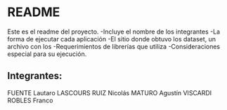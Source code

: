 # README
Este es el readme del proyecto.
-Incluye el nombre de los integrantes
-La forma de ejecutar cada aplicación
-El sitio donde obtuvo los dataset, un archivo con los
-Requerimientos de librerías que utiliza -Consideraciones especial para su ejecución.

## Integrantes:
FUENTE Lautaro 
LASCOURS RUIZ Nicolás
MATURO Agustín
VISCARDI ROBLES Franco

